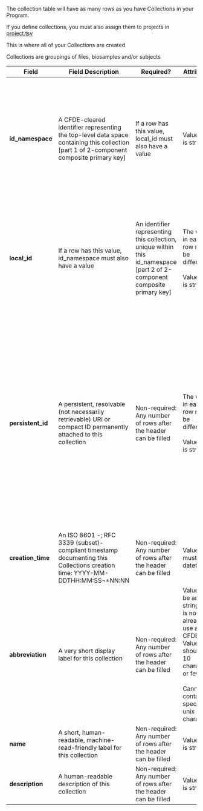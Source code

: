 The collection table will have as many rows as you have Collections in your Program. 

If you define collections, you must also assign them to projects in [project.tsv](./TableInfo:-project.tsv)

This is where all of your Collections are created

Collections are groupings of files, biosamples and/or subjects	

Field | Field Description | Required? |  Attributes | Extra Info 
------|-------------------|-----------|-------------|------------
**id_namespace** | A CFDE-cleared identifier representing the top-level data space containing this collection [part 1 of 2-component composite primary key] | If a row has this value, local_id must also have a value | Value type is string | If your program has not implemented multiple id_namespaces, this will be exactly the same for all rows <br /><br /> This will be the value of `id_namespace` in [project.tsv](./TableInfo:-project.tsv) for the overarching project in your program and/or the value of project_id_namespace in [primary_dcc_contact](./TableInfo:-primary_dcc_contact.tsv)
**local_id** | If a row has this value, id_namespace must also have a value | An identifier representing this collection, unique within this id_namespace [part 2 of 2-component composite primary key] | The value in each row must be different<br /><br /> Value type is string| Each individual collection needs a unique local_id value (every row should be different). <br /><br />The local_id column appears in many tables but values should not be repeated across tables. e.g. 'file' local_id is a separate concept from 'biosample' local_id. 
**persistent_id** | A persistent, resolvable (not necessarily retrievable) URI or compact ID permanently attached to this collection | Non-required: Any number of rows after the header can be filled | The value in each row must be different <br /><br />Value type is string | Meant to serve as a permanent address to which landing pages (which summarize metadata associated with this collection) and other relevant annotations and functions can optionally be attached, including information enabling resolution to a network location from which the file can be downloaded. **Actual network locations must not be embedded directly within this identifier: one level of indirection is required in order to protect persistent_id values from changes in network location over time as files are moved around.**
**creation_time** | An ISO 8601 -; RFC 3339 (subset)-compliant timestamp documenting this Collections creation time: YYYY-MM-DDTHH:MM:SS¬±NN:NN | Non-required: Any number of rows after the header can be filled | Value must be datetime  | Example valid dates: <br />`2021-01-08`<br />`2021-01-08T00:45:40Z`><br /> `2021-01-08T00:45:40+00:00`
**abbreviation** | A very short display label for this collection |Non-required: Any number of rows after the header can be filled  | Value can be any string that is not already in use at the CFDE; Value should be 10 characters or fewer <br /><br /> Cannot contain special unix characters| This is the display abbreviation for this collection in the portal
**name** | A short, human-readable, machine-read-friendly label for this collection | Non-required: Any number of rows after the header can be filled  | Value type is string | This is the display name for this collection in the portal
**description** | A human-readable description of this collection |  Non-required: Any number of rows after the header can be filled  | Value type is string | This is the display description for this collection in the portal